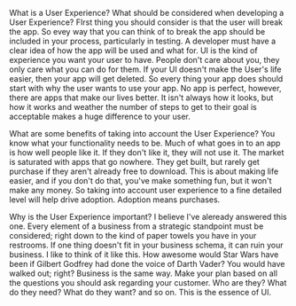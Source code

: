 What is a User Experience? What should be considered when developing a User Experience? FIrst thing you should consider is that the user will break the app. So evey way that you can think of to break the app should be included in your process, particularly in testing. A developer must have a clear idea of how the app will be used and what for. UI is the kind of experience you want your user to have. People don't care about you, they only care what you can do for them. If your UI doesn't make the User's life easier, then your app will get deleted. So every thing your app does should start with why the user wants to use your app. No app is perfect, however, there are apps that make our lives better. It isn't always how it looks, but how it works and weather the number of steps to get to their goal is acceptable makes a huge difference to your user. 

What are some benefits of taking into account the User Experience? You know what your functionality needs to be. Much of what goes in to an app is how well people like it. If they don't like it, they will not use it. The market is saturated with apps that go nowhere. They get built, but rarely get purchase if they aren't already free to download. This is about making life easier, and if you don't do that, you've make something fun, but it won't make any money. So taking into account user experience to a fine detailed level will help drive adoption. Adoption means purchases. 

Why is the User Experience important? I believe I've aleready answered this one. Every element of a business from a strategic standpoint must be considered; right down to the kind of paper towels you have in your restrooms. If one thing doesn't fit in your business schema, it can ruin your business. I like to think of it like this. How awesome would Star Wars have been if Gilbert Godfrey had done the voice of Darth Vader? You would have walked out; right? Business is the same way. Make your plan based on all the questions you should ask regarding your customer. Who are they? What do they need? What do they want? and so on. This is the essence of UI.